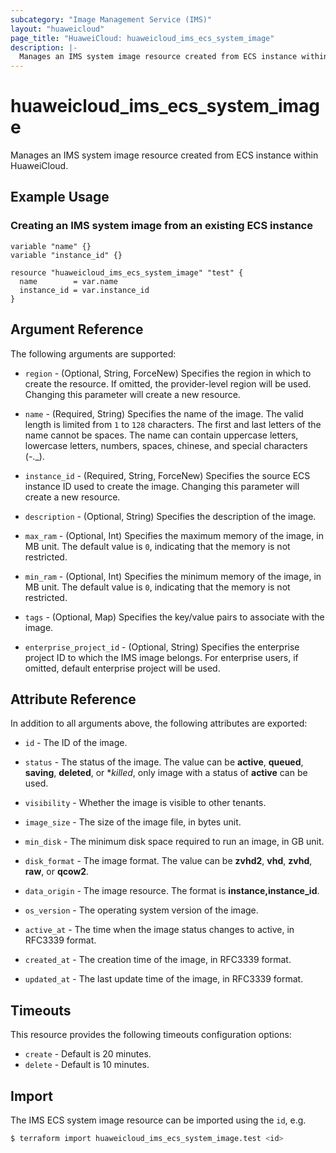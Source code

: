 ```yaml
---
subcategory: "Image Management Service (IMS)"
layout: "huaweicloud"
page_title: "HuaweiCloud: huaweicloud_ims_ecs_system_image"
description: |-
  Manages an IMS system image resource created from ECS instance within HuaweiCloud.
---
```


# huaweicloud_ims_ecs_system_image

Manages an IMS system image resource created from ECS instance within HuaweiCloud.

## Example Usage

### Creating an IMS system image from an existing ECS instance

```hcl
variable "name" {}
variable "instance_id" {}

resource "huaweicloud_ims_ecs_system_image" "test" {
  name        = var.name
  instance_id = var.instance_id
}
```

## Argument Reference

The following arguments are supported:

* `region` - (Optional, String, ForceNew) Specifies the region in which to create the resource.
  If omitted, the provider-level region will be used. Changing this parameter will create a new resource.

* `name` - (Required, String) Specifies the name of the image.
  The valid length is limited from `1` to `128` characters.
  The first and last letters of the name cannot be spaces.
  The name can contain uppercase letters, lowercase letters, numbers, spaces, chinese, and special characters (-._).

* `instance_id` - (Required, String, ForceNew) Specifies the source ECS instance ID used to create the image.
  Changing this parameter will create a new resource.

* `description` - (Optional, String) Specifies the description of the image.

* `max_ram` - (Optional, Int) Specifies the maximum memory of the image, in MB unit.
  The default value is `0`, indicating that the memory is not restricted.

* `min_ram` - (Optional, Int) Specifies the minimum memory of the image, in MB unit.
  The default value is `0`, indicating that the memory is not restricted.

* `tags` - (Optional, Map) Specifies the key/value pairs to associate with the image.

* `enterprise_project_id` - (Optional, String) Specifies the enterprise project ID to which the IMS image belongs.
  For enterprise users, if omitted, default enterprise project will be used.

## Attribute Reference

In addition to all arguments above, the following attributes are exported:

* `id` - The ID of the image.

* `status` - The status of the image. The value can be **active**, **queued**, **saving**, **deleted**, or **killed*,
  only image with a status of **active** can be used.

* `visibility` - Whether the image is visible to other tenants.

* `image_size` - The size of the image file, in bytes unit.

* `min_disk` - The minimum disk space required to run an image, in GB unit.

* `disk_format` - The image format. The value can be **zvhd2**, **vhd**, **zvhd**, **raw**, or **qcow2**.

* `data_origin` - The image resource. The format is **instance,instance_id**.

* `os_version` - The operating system version of the image.

* `active_at` - The time when the image status changes to active, in RFC3339 format.

* `created_at` - The creation time of the image, in RFC3339 format.

* `updated_at` - The last update time of the image, in RFC3339 format.

## Timeouts

This resource provides the following timeouts configuration options:

* `create` - Default is 20 minutes.
* `delete` - Default is 10 minutes.

## Import

The IMS ECS system image resource can be imported using the `id`, e.g.

```bash
$ terraform import huaweicloud_ims_ecs_system_image.test <id>
```
